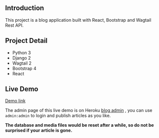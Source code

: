 ## Introduction

This project is a blog application built with React, Bootstrap and Wagtail Rest API.

## Project Detail

* Python 3
* Django 2
* Wagtail 2
* Bootstrap 4
* React

## Live Demo

[Demo link](http://wagtail-react-blog.accordbox.com/)

The admin page of this live demo is on Heroku [blog admin](http://wagtail-react-blog.accordbox.com/admin/) , you can use `admin:admin` to login and publish articles as you like.

**The database and media files would be reset after a while, so do not be surprised if your article is gone.**

